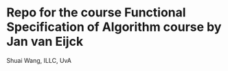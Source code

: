 # Repo for the course Functional Specification of Algorithm course by Jan van Eijck 
 Shuai Wang, ILLC, UvA
